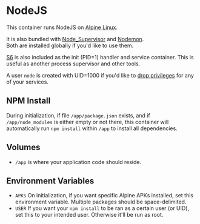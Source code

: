 # NodeJS 

This container runs NodeJS on [Alpine Linux](https://hub.docker.com/_/alpine).

It is also bundled with 
[Node_Supervisor](https://github.com/petruisfan/node-supervisor) and 
[Nodemon](nodemon.io).  
Both are installed globally if you'd like to use them.

[S6](https://github.com/just-containers/s6-overlay) is also included as the
init (PID=1) handler and service container.  This is useful as another process 
supervisor and other tools.

A user `node` is created with UID=1000 if you'd like to 
[drop privileges](https://github.com/just-containers/s6-overlay#dropping-privileges)
for any of your services.

## NPM Install

During initialization, if file `/app/package.json` exists, and if 
`/app/node_modules` is either empty or not there, this container will automatically 
run `npm install` within `/app` to install all dependencies.

## Volumes

- `/app` is where your application code should reside.

## Environment Variables

- `APKS` On initialization, if you want specific Alpine APKs installed, set this 
    environment variable.  Multiple packages should be space-delimited.
- `USER` If you want your `npm install` to be ran as a certain user (or UID), set 
    this to your intended user.  Otherwise it'll be run as root.